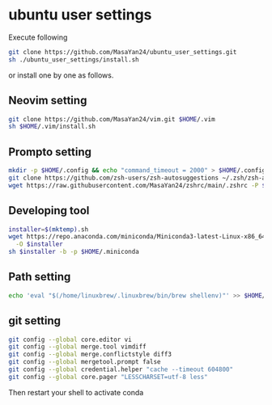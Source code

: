 # ubuntu user settings

Execute following
```sh
git clone https://github.com/MasaYan24/ubuntu_user_settings.git
sh ./ubuntu_user_settings/install.sh
```
or install one by one as follows.

## Neovim setting
```sh
git clone https://github.com/MasaYan24/vim.git $HOME/.vim
sh $HOME/.vim/install.sh
```

## Prompto setting
```sh
mkdir -p $HOME/.config && echo "command_timeout = 2000" > $HOME/.config/starship.toml
git clone https://github.com/zsh-users/zsh-autosuggestions ~/.zsh/zsh-autosuggestions
wget https://raw.githubusercontent.com/MasaYan24/zshrc/main/.zshrc -P $HOME/
```

## Developing tool
```sh
installer=$(mktemp).sh
wget https://repo.anaconda.com/miniconda/Miniconda3-latest-Linux-x86_64.sh \
  -O $installer
sh $installer -b -p $HOME/.miniconda
```

## Path setting
```sh
echo 'eval "$(/home/linuxbrew/.linuxbrew/bin/brew shellenv)"' >> $HOME/.zprofile
```

## git setting
```sh
git config --global core.editor vi
git config --global merge.tool vimdiff
git config --global merge.conflictstyle diff3
git config --global mergetool.prompt false
git config --global credential.helper "cache --timeout 604800"
git config --global core.pager "LESSCHARSET=utf-8 less"
```

Then restart your shell to activate conda
